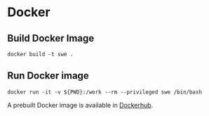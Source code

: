 # Docker

## Build Docker Image
```shell
docker build -t swe .
```

## Run Docker image
```shell
docker run -it -v ${PWD}:/work --rm --privileged swe /bin/bash
```

A prebuilt Docker image is available in [Dockerhub](https://hub.docker.com/r/tumi5/swe).
